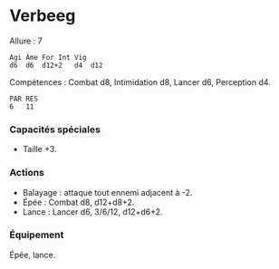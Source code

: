 # Verbeeg

Allure : 7

	Agi	Âme	For	Int	Vig
	d6	d6	d12+2	d4	d12

Compétences : Combat d8, Intimidation d8, Lancer d6, Perception d4.

	PAR	RES
	6	11

### Capacités spéciales
- Taille +3.

### Actions
- Balayage : attaque tout ennemi adjacent à -2.
- Épée : Combat d8, d12+d8+2.
- Lance : Lancer d6, 3/6/12, d12+d6+2.

### Équipement
Épée, lance.
